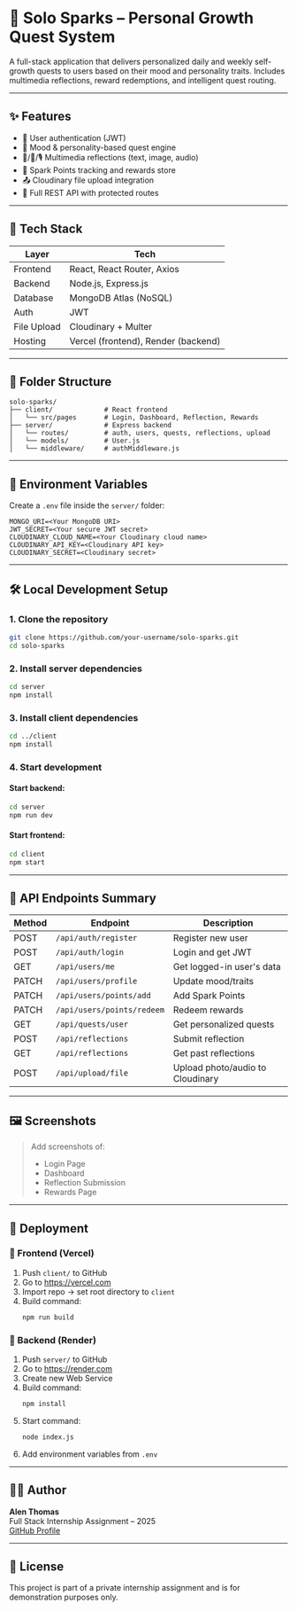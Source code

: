 # 🌟 Solo Sparks – Personal Growth Quest System

A full-stack application that delivers personalized daily and weekly self-growth quests to users based on their mood and personality traits. Includes multimedia reflections, reward redemptions, and intelligent quest routing.

---

## ✨ Features

- 🔐 User authentication (JWT)
- 🧠 Mood & personality-based quest engine
- 📄/📸/🎙️ Multimedia reflections (text, image, audio)
- 💎 Spark Points tracking and rewards store
- 📤 Cloudinary file upload integration
- 🧾 Full REST API with protected routes

---

## 🚀 Tech Stack

| Layer       | Tech                        |
|-------------|-----------------------------|
| Frontend    | React, React Router, Axios  |
| Backend     | Node.js, Express.js         |
| Database    | MongoDB Atlas (NoSQL)       |
| Auth        | JWT                         |
| File Upload | Cloudinary + Multer         |
| Hosting     | Vercel (frontend), Render (backend) |

---

## 📂 Folder Structure

```
solo-sparks/
├── client/             # React frontend
│   └── src/pages       # Login, Dashboard, Reflection, Rewards
├── server/             # Express backend
│   └── routes/         # auth, users, quests, reflections, upload
│   └── models/         # User.js
│   └── middleware/     # authMiddleware.js
```

---

## 🔑 Environment Variables

Create a `.env` file inside the `server/` folder:

```env
MONGO_URI=<Your MongoDB URI>
JWT_SECRET=<Your secure JWT secret>
CLOUDINARY_CLOUD_NAME=<Your Cloudinary cloud name>
CLOUDINARY_API_KEY=<Cloudinary API key>
CLOUDINARY_SECRET=<Cloudinary secret>
```

---

## 🛠️ Local Development Setup

### 1. Clone the repository

```bash
git clone https://github.com/your-username/solo-sparks.git
cd solo-sparks
```

### 2. Install server dependencies

```bash
cd server
npm install
```

### 3. Install client dependencies

```bash
cd ../client
npm install
```

### 4. Start development

#### Start backend:

```bash
cd server
npm run dev
```

#### Start frontend:

```bash
cd client
npm start
```

---

## 📘 API Endpoints Summary

| Method | Endpoint                      | Description                          |
|--------|-------------------------------|--------------------------------------|
| POST   | `/api/auth/register`          | Register new user                    |
| POST   | `/api/auth/login`             | Login and get JWT                    |
| GET    | `/api/users/me`               | Get logged-in user's data            |
| PATCH  | `/api/users/profile`          | Update mood/traits                   |
| PATCH  | `/api/users/points/add`       | Add Spark Points                     |
| PATCH  | `/api/users/points/redeem`    | Redeem rewards                       |
| GET    | `/api/quests/user`            | Get personalized quests              |
| POST   | `/api/reflections`            | Submit reflection                    |
| GET    | `/api/reflections`            | Get past reflections                 |
| POST   | `/api/upload/file`            | Upload photo/audio to Cloudinary     |

---

## 🖼️ Screenshots

> Add screenshots of:
> - Login Page
> - Dashboard
> - Reflection Submission
> - Rewards Page

---

## 🧪 Deployment

### 🔹 Frontend (Vercel)

1. Push `client/` to GitHub
2. Go to https://vercel.com
3. Import repo → set root directory to `client`
4. Build command:
   ```bash
   npm run build
   ```

### 🔸 Backend (Render)

1. Push `server/` to GitHub
2. Go to https://render.com
3. Create new Web Service
4. Build command:
   ```bash
   npm install
   ```
5. Start command:
   ```bash
   node index.js
   ```
6. Add environment variables from `.env`

---

## 👨‍💻 Author

**Alen Thomas**  
Full Stack Internship Assignment – 2025  
[GitHub Profile](https://github.com/AIstar007)

---

## 📜 License

This project is part of a private internship assignment and is for demonstration purposes only.
